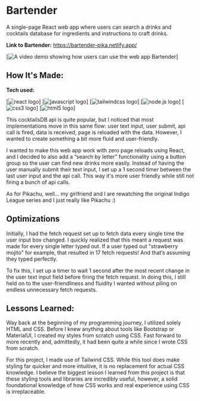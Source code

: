 # Bartender
A single-page React web app where users can search a drinks and cocktails database for ingredients and instructions to craft drinks.

**Link to Bartender:** https://bartender-pika.netlify.app/

[![A video demo showing how users can use the web app Bartender](./bartender-demo.gif)]

## How It's Made:

**Tech used:** <p align="left">
[![react logo](https://readme-components.vercel.app/api?component=logo&fill=black&logo=react&animation=spin&svgfill=15d8fe)]
[![javascript logo](https://readme-components.vercel.app/api?component=logo&fill=black&logo=javascript&svgfill=f6df1c)]
[![tailwindcss logo](https://readme-components.vercel.app/api?component=logo&logo=tailwindcss)]
[![node.js logo](https://readme-components.vercel.app/api?component=logo&fill=black&logo=node.js&svgfill=659b60)]
[![css3 logo](https://readme-components.vercel.app/api?component=logo&fill=black&logo=CSS3&svgfill=028dd1)]
[![html5 logo](https://readme-components.vercel.app/api?component=logo&fill=black&logo=html5&svgfill=f06629)]
</p>

This cocktailsDB api is quite popular, but I noticed that most implementations move in this same flow: user text input, user submit, api call is fired, data is received, page is reloaded with the data. However, I wanted to create something a bit more fluid and user-friendly.

I wanted to make this web app work with zero page reloads using React, and I decided to also add a “search by letter” functionality using a button group so the user can find new drinks more easily. Instead of having the user manually submit their text input, I set up a 1 second timer between the last user input and the api call. This way it's more user friendly while still not firing a bunch of api calls.

As for Pikachu, well... my girlfriend and I are rewatching the original Indigo League series and I just really like Pikachu :)

## Optimizations

Initially, I had the fetch request set up to fetch data every single time the user input box changed. I quickly realized that this meant a request was made for every single letter typed out. If a user typed out "strawberry mojito" for example, that resulted in 17 fetch requests! And that’s assuming they typed perfectly.

To fix this, I set up a timer to wait 1 second after the most recent change in the user text input field before firing the fetch request. In doing this, I still held on to the user-friendliness and fluidity I wanted without piling on endless unnecessary fetch requests.

## Lessons Learned:

Way back at the beginning of my programming journey, I utilized solely HTML and CSS. Before I knew anything about tools like Bootstrap or MaterialUI, I created my styles from scratch using CSS. Fast forward to more recently and, admittedly, it had been quite a while since I wrote CSS from scratch.

For this project, I made use of Tailwind CSS. While this tool does make styling far quicker and more intuitive, it is no replacement for actual CSS knowledge. I believe the biggest lesson I learned from this project is that these styling tools and libraries are incredibly useful, however, a solid foundational knowledge of how CSS works and real experience using CSS is irreplaceable.
